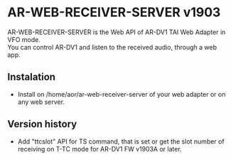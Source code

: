 # AR-WEB-RECEIVER-SERVER v1903  

AR-WEB-RECEIVER-SERVER is the Web API of AR-DV1 TAI Web Adapter in VFO mode.  
You can control AR-DV1 and listen to the received audio, through a web app.  

## Instalation  
 - Install on /home/aor/ar-web-receiver-server of your web adapter or on any web server.  

## Version history 
 - Add "ttcslot" API for TS command, that is set or get the slot number of receiving on T-TC mode for AR-DV1 FW v1903A or later.
